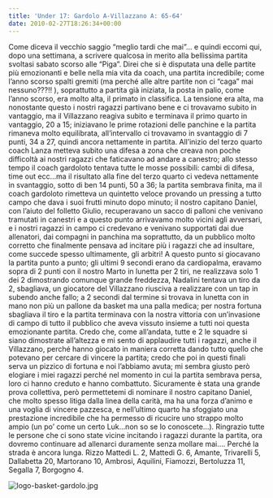 ```yaml
---
title: 'Under 17: Gardolo A-Villazzano A: 65-64'
date: 2010-02-27T18:26:34+00:00
---
```

Come diceva il vecchio saggio “meglio tardi che mai”… e quindi eccomi qui, dopo una settimana, a scrivere qualcosa in merito alla bellissima partita svoltasi sabato scorso alle “Piga”. Direi che si è disputata una delle partite più emozionanti e belle nella mia vita da coach, una partita incredibile; come l’anno scorso spalti gremiti (ma perché alle altre partite non ci “caga” mai nessuno???!! ), soprattutto a partita già iniziata, la posta in palio, come l’anno scorso, era molto alta, il primato in classifica. La tensione era alta, ma nonostante questo i nostri ragazzi partivano bene e ci trovavamo subito in vantaggio, ma il Villazzano reagiva subito e terminava il primo quarto in vantaggio, 20 a 15; iniziavano le prime rotazioni delle panchine e la partita rimaneva molto equilibrata, all’intervallo ci trovavamo in svantaggio di 7 punti, 34 a 27, quindi ancora nettamente in partita. All’inizio del terzo quarto coach Lanza metteva subito una difesa a zona che creava non poche difficoltà ai nostri ragazzi che faticavano ad andare a canestro; allo stesso tempo il coach gardoloto tentava tutte le mosse possibili: cambi di difesa, time out ecc…ma il risultato alla fine del terzo quarto ci vedeva nettamente in svantaggio, sotto di ben 14 punti, 50 a 36; la partita sembrava finita, ma il coach gardoloto rimetteva un quintetto veloce provando un pressing a tutto campo che dava i suoi frutti minuto dopo minuto; il nostro capitano Daniel, con l’aiuto del folletto Giulio, recuperavano un sacco di palloni che venivano tramutati in canestri e a questo punto arrivavamo molto vicini agli avversari, e i nostri ragazzi in campo ci credevano e venivano supportati dai due allenatori, dai compagni in panchina ma soprattutto, da un pubblico molto corretto che finalmente pensava ad incitare più i ragazzi che ad insultare, come succede spesso ultimamente, gli arbitri! A questo punto si giocavano la partita punto a punto; gli ultimi 9 secondi erano da cardiopalma, eravamo sopra di 2 punti con il nostro Marto in lunetta per 2 tiri, ne realizzava solo 1 dei 2 dimostrando comunque grande freddezza, Nadalini tentava un tiro da 2, sbagliava, un giocatore del Villazzano riusciva a realizzare con un tap in subendo anche fallo; a 2 secondi dal termine si trovava in lunetta con in mano non più un pallone da basket ma una palla medica; per nostra fortuna sbagliava il tiro e la partita terminava con la nostra vittoria con un’invasione di campo di tutto il pubblico che aveva vissuto insieme a tutti noi questa emozionante partita. Credo che, come all’andata, tutte e 2 le squadre si siano dimostrate all’altezza e mi sento di applaudire tutti i ragazzi, anche il Villazzano, perché hanno giocato in maniera corretta dando tutto quello che potevano per cercare di vincere la partita; credo che poi in questi finali serva un pizzico di fortuna e noi l’abbiamo avuta; mi sembra giusto però elogiare i miei ragazzi perché nel momento in cui la partita sembrava persa, loro ci hanno creduto e hanno combattuto. Sicuramente è stata una grande prova collettiva, però permettetemi di nominare il nostro capitano Daniel, che molto spesso litiga dalla linea della carità, ma ha una forza d’animo e una voglia di vincere pazzesca, e nell’ultimo quarto ha sfoggiato una prestazione incredibile che ha permesso di ricucire uno strappo molto ampio (un po’ come un certo Luk…non so se lo conoscete…). Ringrazio tutte le persone che ci sono state vicine incitando i ragazzi durante la partita, ora dovremo continuare ad allenarci duramente senza mollare mai…. Perché la strada è ancora lunga. Rizzo Mattedi L. 2, Mattedi G. 6, Amante, Trivarelli 5, Dallabetta 20, Martorano 10, Ambrosi, Aquilini, Fiamozzi, Bertoluzza 11, Segalla 7, Borgogno 4.

![logo-basket-gardolo.jpg](http://www.basketgardolo.it/wp-content/uploads/2009/08/logo-basket-gardolo.jpg)